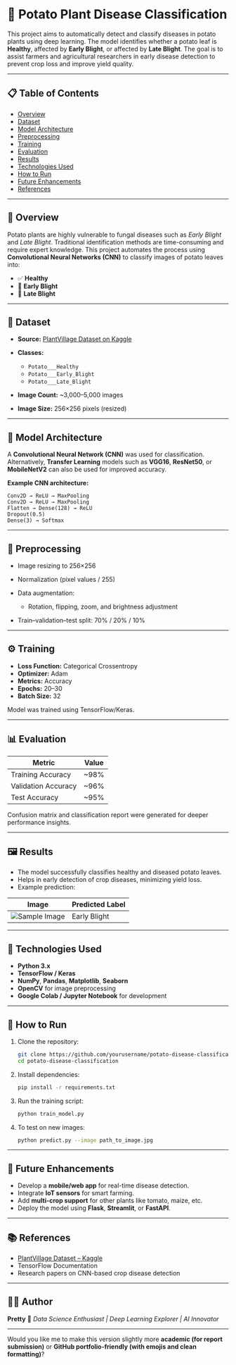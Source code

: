 # 🥔 Potato Plant Disease Classification

This project aims to automatically detect and classify diseases in potato plants using deep learning. The model identifies whether a potato leaf is **Healthy**, affected by **Early Blight**, or affected by **Late Blight**. The goal is to assist farmers and agricultural researchers in early disease detection to prevent crop loss and improve yield quality.

---

## 📋 Table of Contents

* [Overview](#overview)
* [Dataset](#dataset)
* [Model Architecture](#model-architecture)
* [Preprocessing](#preprocessing)
* [Training](#training)
* [Evaluation](#evaluation)
* [Results](#results)
* [Technologies Used](#technologies-used)
* [How to Run](#how-to-run)
* [Future Enhancements](#future-enhancements)
* [References](#references)

---

## 🌾 Overview

Potato plants are highly vulnerable to fungal diseases such as *Early Blight* and *Late Blight*. Traditional identification methods are time-consuming and require expert knowledge.
This project automates the process using **Convolutional Neural Networks (CNN)** to classify images of potato leaves into:

* ✅ **Healthy**
* 🍂 **Early Blight**
* 🍃 **Late Blight**

---

## 📁 Dataset

* **Source:** [PlantVillage Dataset on Kaggle](https://www.kaggle.com/datasets/arjuntejaswi/plant-village)
* **Classes:**

  * `Potato___Healthy`
  * `Potato___Early_Blight`
  * `Potato___Late_Blight`
* **Image Count:** ~3,000–5,000 images
* **Image Size:** 256×256 pixels (resized)

---

## 🧠 Model Architecture

A **Convolutional Neural Network (CNN)** was used for classification.
Alternatively, **Transfer Learning** models such as **VGG16**, **ResNet50**, or **MobileNetV2** can also be used for improved accuracy.

**Example CNN architecture:**

```
Conv2D → ReLU → MaxPooling
Conv2D → ReLU → MaxPooling
Flatten → Dense(128) → ReLU
Dropout(0.5)
Dense(3) → Softmax
```

---

## 🧹 Preprocessing

* Image resizing to 256×256
* Normalization (pixel values / 255)
* Data augmentation:

  * Rotation, flipping, zoom, and brightness adjustment
* Train–validation–test split: 70% / 20% / 10%

---

## ⚙️ Training

* **Loss Function:** Categorical Crossentropy
* **Optimizer:** Adam
* **Metrics:** Accuracy
* **Epochs:** 20–30
* **Batch Size:** 32

Model was trained using TensorFlow/Keras.

---

## 📊 Evaluation

| Metric              | Value |
| ------------------- | ----- |
| Training Accuracy   | ~98%  |
| Validation Accuracy | ~96%  |
| Test Accuracy       | ~95%  |

Confusion matrix and classification report were generated for deeper performance insights.

---

## 🖼️ Results

* The model successfully classifies healthy and diseased potato leaves.
* Helps in early detection of crop diseases, minimizing yield loss.
* Example prediction:

| Image                                                                                          | Predicted Label |
| ---------------------------------------------------------------------------------------------- | --------------- |
| ![Sample Image](https://raw.githubusercontent.com/example/potato-disease/main/sample_leaf.jpg) | Early Blight    |

---

## 🧰 Technologies Used

* **Python 3.x**
* **TensorFlow / Keras**
* **NumPy**, **Pandas**, **Matplotlib**, **Seaborn**
* **OpenCV** for image preprocessing
* **Google Colab / Jupyter Notebook** for development

---

## 🚀 How to Run

1. Clone the repository:

   ```bash
   git clone https://github.com/yourusername/potato-disease-classification.git
   cd potato-disease-classification
   ```
2. Install dependencies:

   ```bash
   pip install -r requirements.txt
   ```
3. Run the training script:

   ```bash
   python train_model.py
   ```
4. To test on new images:

   ```bash
   python predict.py --image path_to_image.jpg
   ```

---

## 🔮 Future Enhancements

* Develop a **mobile/web app** for real-time disease detection.
* Integrate **IoT sensors** for smart farming.
* Add **multi-crop support** for other plants like tomato, maize, etc.
* Deploy the model using **Flask**, **Streamlit**, or **FastAPI**.

---

## 📚 References

* [PlantVillage Dataset – Kaggle](https://www.kaggle.com/datasets/arjuntejaswi/plant-village)
* TensorFlow Documentation
* Research papers on CNN-based crop disease detection

---

## 👩‍💻 Author

**Pretty**
🌸 *Data Science Enthusiast | Deep Learning Explorer | AI Innovator*

---

Would you like me to make this version slightly more **academic (for report submission)** or **GitHub portfolio-friendly (with emojis and clean formatting)**?
